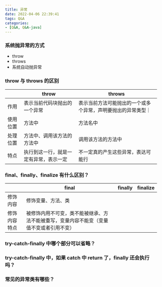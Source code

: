 ```yaml
---
title: 异常
date: 2022-04-06 22:39:41
tags: Q&A
categories:
- [Q&A, Q&A-java]
---
```


### 系统抛异常的方式
* throw
* throws
* 系统自动抛异常

### throw 与 throws 的区别
||throw|throws|
|---|---|---|
|作用|表示当前代码块抛出的一个异常|表示当前方法可能抛出的一个或多个异常，声明要抛出的异常类型｜
|使用位置|方法中|方法名中|
|处理位置|方法中、调用该方法的方法中|调用该方法的方法中|
|特点|执行到这一行，就是一定有异常，表示一定|不一定真的产生这些异常，表达可能行|

### final、finally、finalize 有什么区别？

||final|finally|finalize|
|---|---|---|----|
|修饰内容|修饰变量、方法、类|
|修饰内容特点|被修饰内用不可变，类不能被继承、方法不能被重写，变量内容不能变（变量值不变或者引用不变）|


### try-catch-finally 中哪个部分可以省略？

### try-catch-finally 中，如果 catch 中 return 了，finally 还会执行吗？

### 常见的异常类有哪些？
